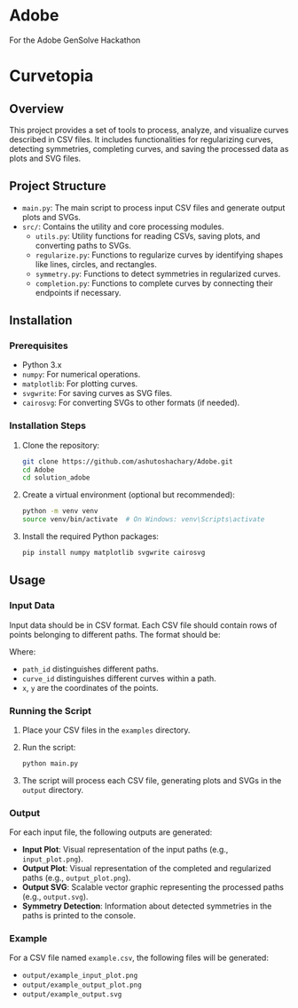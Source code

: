 # Adobe
For the Adobe GenSolve Hackathon
# Curvetopia

## Overview

This project provides a set of tools to process, analyze, and visualize curves described in CSV files. It includes functionalities for regularizing curves, detecting symmetries, completing curves, and saving the processed data as plots and SVG files.

## Project Structure

- `main.py`: The main script to process input CSV files and generate output plots and SVGs.
- `src/`: Contains the utility and core processing modules.
  - `utils.py`: Utility functions for reading CSVs, saving plots, and converting paths to SVGs.
  - `regularize.py`: Functions to regularize curves by identifying shapes like lines, circles, and rectangles.
  - `symmetry.py`: Functions to detect symmetries in regularized curves.
  - `completion.py`: Functions to complete curves by connecting their endpoints if necessary.

## Installation

### Prerequisites

- Python 3.x
- `numpy`: For numerical operations.
- `matplotlib`: For plotting curves.
- `svgwrite`: For saving curves as SVG files.
- `cairosvg`: For converting SVGs to other formats (if needed).

### Installation Steps

1. Clone the repository:

    ```bash
    git clone https://github.com/ashutoshachary/Adobe.git
    cd Adobe
    cd solution_adobe
    ```

2. Create a virtual environment (optional but recommended):

    ```bash
    python -m venv venv
    source venv/bin/activate  # On Windows: venv\Scripts\activate
    ```

3. Install the required Python packages:

    ```bash
    pip install numpy matplotlib svgwrite cairosvg
    ```

## Usage

### Input Data

Input data should be in CSV format. Each CSV file should contain rows of points belonging to different paths. The format should be:


Where:
- `path_id` distinguishes different paths.
- `curve_id` distinguishes different curves within a path.
- `x`, `y` are the coordinates of the points.

### Running the Script

1. Place your CSV files in the `examples` directory.

2. Run the script:

    ```bash
    python main.py
    ```

3. The script will process each CSV file, generating plots and SVGs in the `output` directory.

### Output

For each input file, the following outputs are generated:

- **Input Plot**: Visual representation of the input paths (e.g., `input_plot.png`).
- **Output Plot**: Visual representation of the completed and regularized paths (e.g., `output_plot.png`).
- **Output SVG**: Scalable vector graphic representing the processed paths (e.g., `output.svg`).
- **Symmetry Detection**: Information about detected symmetries in the paths is printed to the console.

### Example

For a CSV file named `example.csv`, the following files will be generated:

- `output/example_input_plot.png`
- `output/example_output_plot.png`
- `output/example_output.svg`



